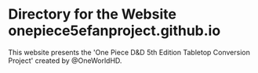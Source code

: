 # Directory for the Website onepiece5efanproject.github.io

This website presents the 'One Piece D&D 5th Edition Tabletop Conversion Project' created by @OneWorldHD.
